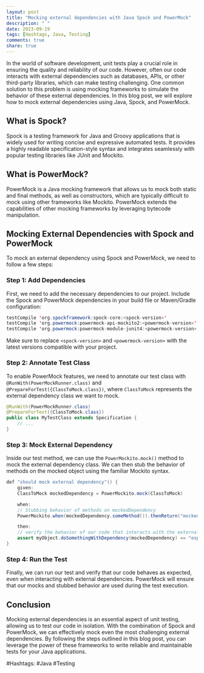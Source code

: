 ```yaml
---
layout: post
title: "Mocking external dependencies with Java Spock and PowerMock"
description: " "
date: 2023-09-19
tags: [Hashtags, Java, Testing]
comments: true
share: true
---
```


In the world of software development, unit tests play a crucial role in ensuring the quality and reliability of our code. However, often our code interacts with external dependencies such as databases, APIs, or other third-party libraries, which can make testing challenging. One common solution to this problem is using mocking frameworks to simulate the behavior of these external dependencies. In this blog post, we will explore how to mock external dependencies using Java, Spock, and PowerMock.

## What is Spock?

Spock is a testing framework for Java and Groovy applications that is widely used for writing concise and expressive automated tests. It provides a highly readable specification-style syntax and integrates seamlessly with popular testing libraries like JUnit and Mockito.

## What is PowerMock?

PowerMock is a Java mocking framework that allows us to mock both static and final methods, as well as constructors, which are typically difficult to mock using other frameworks like Mockito. PowerMock extends the capabilities of other mocking frameworks by leveraging bytecode manipulation.

## Mocking External Dependencies with Spock and PowerMock

To mock an external dependency using Spock and PowerMock, we need to follow a few steps:

### Step 1: Add Dependencies

First, we need to add the necessary dependencies to our project. Include the Spock and PowerMock dependencies in your build file or Maven/Gradle configuration:

```java
testCompile 'org.spockframework:spock-core:<spock-version>'
testCompile 'org.powermock:powermock-api-mockito2:<powermock-version>'
testCompile 'org.powermock:powermock-module-junit4:<powermock-version>'
```

Make sure to replace `<spock-version>` and `<powermock-version>` with the latest versions compatible with your project.

### Step 2: Annotate Test Class

To enable PowerMock features, we need to annotate our test class with `@RunWith(PowerMockRunner.class)` and `@PrepareForTest({ClassToMock.class})`, where `ClassToMock` represents the external dependency class we want to mock.

```java
@RunWith(PowerMockRunner.class)
@PrepareForTest({ClassToMock.class})
public class MyTestClass extends Specification {
    // ...
}
```

### Step 3: Mock External Dependency

Inside our test method, we can use the `PowerMockito.mock()` method to mock the external dependency class. We can then stub the behavior of methods on the mocked object using the familiar Mockito syntax.

```java
def "should mock external dependency"() {
    given:
    ClassToMock mockedDependency = PowerMockito.mock(ClassToMock)

    when:
    // Stubbing behavior of methods on mockedDependency
    PowerMockito.when(mockedDependency.someMethod()).thenReturn("mocked result")

    then:
    // verify the behavior of our code that interacts with the external dependency
    assert myObject.doSomethingWithDependency(mockedDependency) == "expected result"
}
```

### Step 4: Run the Test

Finally, we can run our test and verify that our code behaves as expected, even when interacting with external dependencies. PowerMock will ensure that our mocks and stubbed behavior are used during the test execution.

## Conclusion

Mocking external dependencies is an essential aspect of unit testing, allowing us to test our code in isolation. With the combination of Spock and PowerMock, we can effectively mock even the most challenging external dependencies. By following the steps outlined in this blog post, you can leverage the power of these frameworks to write reliable and maintainable tests for your Java applications.

#Hashtags: #Java #Testing